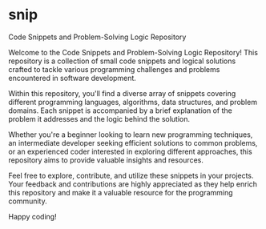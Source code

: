 # snip
Code Snippets and Problem-Solving Logic Repository

Welcome to the Code Snippets and Problem-Solving Logic Repository! This repository is a collection of small code snippets and logical solutions crafted to tackle various programming challenges and problems encountered in software development.

Within this repository, you'll find a diverse array of snippets covering different programming languages, algorithms, data structures, and problem domains. Each snippet is accompanied by a brief explanation of the problem it addresses and the logic behind the solution.

Whether you're a beginner looking to learn new programming techniques, an intermediate developer seeking efficient solutions to common problems, or an experienced coder interested in exploring different approaches, this repository aims to provide valuable insights and resources.

Feel free to explore, contribute, and utilize these snippets in your projects. Your feedback and contributions are highly appreciated as they help enrich this repository and make it a valuable resource for the programming community.

Happy coding!
